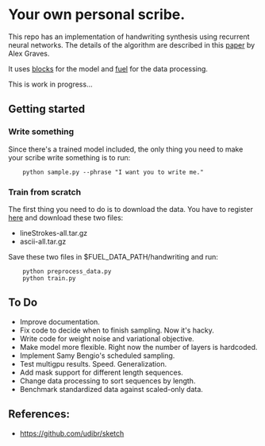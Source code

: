 # Your own personal scribe.

This repo has an implementation of handwriting synthesis using recurrent neural networks. The details of the algorithm are described in this [paper](http://arxiv.org/abs/1308.0850) by Alex Graves.

It uses [blocks](https://github.com/mila-udem/blocks) for the model and [fuel](https://github.com/mila-udem/fuel) for the data processing.

This is work in progress...

## Getting started

### Write something
Since there's a trained model included, the only thing you need to make your scribe write something is to run:
```
	python sample.py --phrase "I want you to write me."
```

### Train from scratch
The first thing you need to do is to download the data. You have to register [here](http://www.fki.inf.unibe.ch/databases/iam-on-line-handwriting-database) and download these two files:
 * lineStrokes-all.tar.gz
 * ascii-all.tar.gz

Save these two files in $FUEL_DATA_PATH/handwriting and run:
```
	python preprocess_data.py
	python train.py
```

## To Do
 * Improve documentation.
 * Fix code to decide when to finish sampling. Now it's hacky.
 * Write code for weight noise and variational objective.
 * Make model more flexible. Right now the number of layers is hardcoded.
 * Implement Samy Bengio's scheduled sampling. 
 * Test multigpu results. Speed. Generalization.
 * Add mask support for different length sequences.
 * Change data processing to sort sequences by length.
 * Benchmark standardized data against scaled-only data.

## References:
 * https://github.com/udibr/sketch
